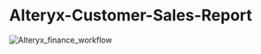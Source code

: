 # Alteryx-Customer-Sales-Report

![Alteryx_finance_workflow](https://github.com/atharva49/Alteryx-Customer-Sales-Report/assets/56105570/2e42fb9f-77a1-4cd3-a55e-a31871e385d2)

